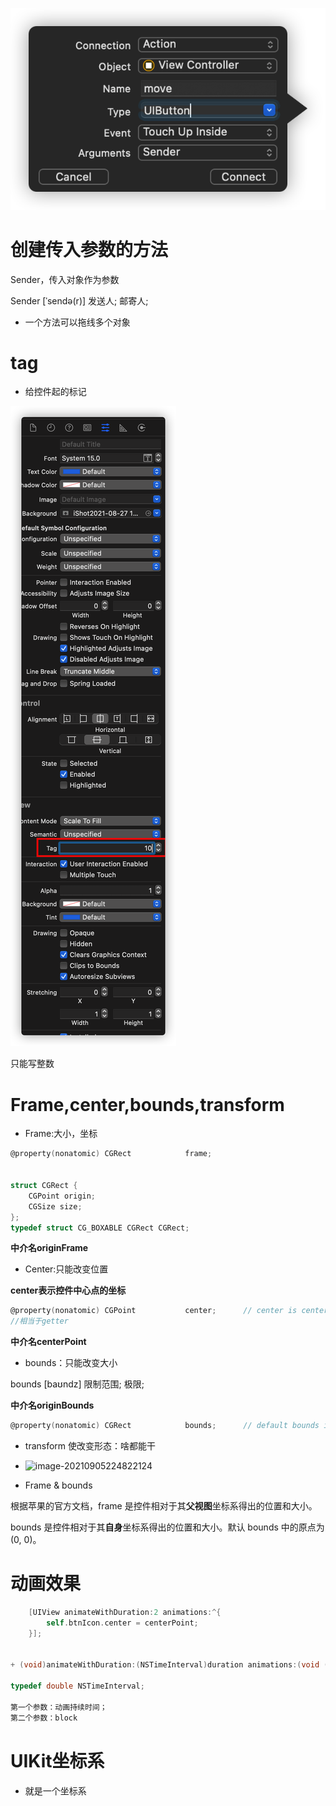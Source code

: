 ![image-20210829110430992](%E6%8C%89%E9%92%AE%E8%BF%9B%E9%98%B6.assets/image-20210829110430992.png)

# 创建传入参数的方法

Sender，传入对象作为参数

Sender [ˈsendə(r)]  发送人; 邮寄人;

- 一个方法可以拖线多个对象

# tag

- 给控件起的标记

![image-20210829111550297](%E6%8C%89%E9%92%AE%E8%BF%9B%E9%98%B6.assets/image-20210829111550297.png)

只能写整数

# Frame,center,bounds,transform

- Frame:大小，坐标

```objective-c
@property(nonatomic) CGRect            frame;


struct CGRect {
    CGPoint origin;
    CGSize size;
};
typedef struct CG_BOXABLE CGRect CGRect;
```

**中介名originFrame**

- Center:只能改变位置

**center表示控件中心点的坐标**

```objective-c
@property(nonatomic) CGPoint           center;      // center is center of frame. animatable
//相当于getter
```

**中介名centerPoint**

- bounds：只能改变大小

bounds [baʊndz]  限制范围; 极限;

**中介名originBounds**

```objective-c
@property(nonatomic) CGRect            bounds;      // default bounds is zero origin, frame size. animatable
```

- transform 使改变形态：啥都能干
- ![image-20210905224822124](%E6%8C%89%E9%92%AE%E8%BF%9B%E9%98%B6.assets/image-20210905224822124.png)

- Frame & bounds

根据苹果的官方文档，frame 是控件相对于其**父视图**坐标系得出的位置和大小。

bounds 是控件相对于其**自身**坐标系得出的位置和大小。默认 bounds 中的原点为 (0, 0)。     

# 动画效果

```objective-c
    [UIView animateWithDuration:2 animations:^{
        self.btnIcon.center = centerPoint;
    }];


+ (void)animateWithDuration:(NSTimeInterval)duration animations:(void (^)(void))animations API_AVAILABLE(ios(4.0)); // delay = 0.0, options = 0, completion = NULL

typedef double NSTimeInterval;

第一个参数：动画持续时间；
第二个参数：block
```

 # UIKit坐标系

- 就是一个坐标系





